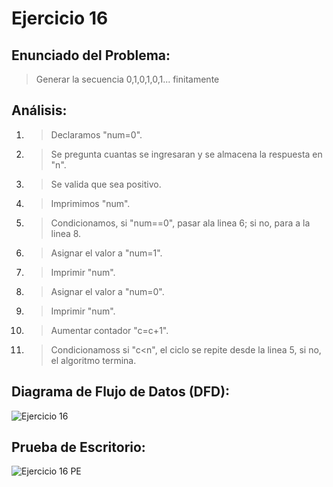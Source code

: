 # Ejercicio 16

## Enunciado del Problema:
> Generar la secuencia 0,1,0,1,0,1... finitamente

## Análisis:
1. > Declaramos "num=0".
2. > Se pregunta cuantas se ingresaran y se almacena la respuesta en "n".
3. > Se valida que sea positivo.
4. > Imprimimos "num".
5. > Condicionamos, si "num==0", pasar ala linea 6; si no, para a la linea 8.
6. > Asignar el valor a  "num=1".
7. > Imprimir "num".
8. > Asignar el valor a "num=0".
9. > Imprimir "num".
10. > Aumentar contador "c=c+1".
11. > Condicionamoss si "c<n", el ciclo se repite desde la linea 5, si no, el algoritmo termina.
   
## Diagrama de Flujo de Datos (DFD):
![Ejercicio 16](https://github.com/IvancitoMint/ICI-Portafolio_Parcial1/assets/145072070/59f84bbe-99a2-43a9-a719-8372a227ea59)

## Prueba de Escritorio:
![Ejercicio 16 PE](https://github.com/IvancitoMint/ICI-Portafolio_Parcial1/assets/145072070/0eeb4e4d-ddcf-4ff3-9972-347ec1f0c679)
